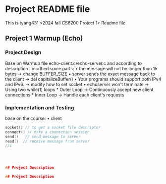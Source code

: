 # Project README file

This is tyang431 <2024 fall CS6200 Project 1> Readme file.

## Project 1 Warmup (Echo)
### Project Design
Base on Warmup file echo-client.c/echo-server.c and according to description
I modfied some parts:
•	the message will not be longer than 15 bytes
	-> change BUFFER_SIZE
•	server sends the exact message back to the client
	 -> del capitalizeBuffer()
•	Your programs should support both IPv4 and IPv6.
  -> modify how to set socket 
•	echoserver won't terminate
	-> Using two while(1) loops
	* Outer Loop -> Continuously accept new client connections
	* Inner Loop -> Handle each client's requests
 
### Implementation and Testing
base on the course:
•	client
```c
socket() // to get a socket file descriptor
connect() // make a connection session
send()   // send message to server
read()  // receive message from server
//c




## Project Description

## Project Description
